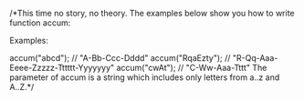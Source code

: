 
/*This time no story, no theory. The examples below show you how to write function accum:

Examples:

accum("abcd");    // "A-Bb-Ccc-Dddd"
accum("RqaEzty"); // "R-Qq-Aaa-Eeee-Zzzzz-Tttttt-Yyyyyyy"
accum("cwAt");    // "C-Ww-Aaa-Tttt"
The parameter of accum is a string which includes only letters from a..z and A..Z.*/

